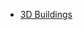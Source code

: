 * [3D Buildings](https://github.com/universalbit-dev/CityGenerator/tree/master/public/3D/buildings)
